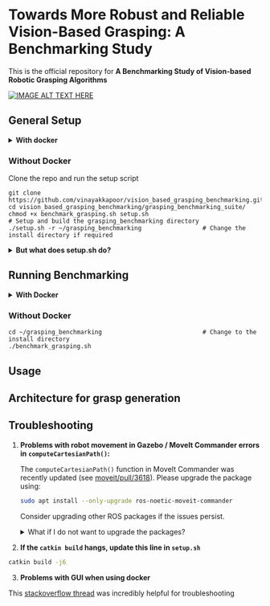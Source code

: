 
# Towards More Robust and Reliable Vision-Based Grasping: A Benchmarking Study

This is the official repository for **A Benchmarking Study of Vision-based Robotic Grasping Algorithms**

[![IMAGE ALT TEXT HERE](https://img.youtube.com/vi/hmgh5JGP-Ak/0.jpg)](https://www.youtube.com/watch?v=hmgh5JGP-Ak)


<!---
#### Video Demo of the benchmarking experiemnts
<a href="https://youtu.be/hmgh5JGP-Ak" target="_blank" rel="noopener noreferrer">
    <img src="https://img.youtube.com/vi/hmgh5JGP-Ak/0.jpg" alt="Video Demo" width="800" height="500">
-->

## General Setup

<details>
  <summary> <b>With docker</b></summary>

Make sure you have *docker* installed on your system. Refer to the official docker setup [instructions](https://docs.docker.com/engine/install/) if you do not have docker installed.

Pull the docker image for this project using

    docker pull vinayakapoor/grasping_benchmarking_image:v0

#### Building your own docker image
To build your own docker image, clone the repo and use `docker build`

    git clone https://github.com/vinayakkapoor/vision_based_grasping_benchmarking.git
    cd vision_based_grasping_benchmarking
    docker build -t grasping_benchmarking_image:v0 .
You might need to add `sudo` depending on how your docker daemon is configured

    sudo docker build -t grasping_benchmarking_image:v0 .
</details>

### Without Docker
Clone the repo and run the setup script

    git clone https://github.com/vinayakkapoor/vision_based_grasping_benchmarking.git
    cd vision_based_grasping_benchmarking/grasping_benchmarking_suite/
    chmod +x benchmark_grasping.sh setup.sh
    # Setup and build the grasping_benchmarking directory
    ./setup.sh -r ~/grasping_benchmarking                 # Change the install directory if required

<details>
  <summary><b>But what does setup.sh do?</b></summary>
    The bash file appropriately installs all the necessary requirements and sets up the following structure -

```
grasping_benchmarking
├── benchmark_grasping.sh
├── benchmarking_ws
│   ├── build
│   ├── devel
│   ├── logs
│   └── src
├── grasp_algo_ws
│   ├── build
│   ├── devel
│   ├── logs
│   └── src
├── panda_sim_ws
│   ├── build
│   ├── devel
│   ├── logs
│   └── src
└── venv
    ├── bin
    ├── include
    ├── lib
    ├── lib64 -> lib
    ├── pyvenv.cfg
    └── share

```
</details>


## Running Benchmarking

<details>
  <summary><b>With Docker</b></summary>

  Run the image using

  ```sh
  xhost +
  sudo docker container run --rm -e DISPLAY=$DISPLAY --net host -v /tmp/.X11-unix:/tmp/.X11-unix -it grasping_benchmarking_image:v0
  ```

Then run the container using
```sh
./benchmark_grasping.sh
```

Run `xhost -` when you're done

</details>



### Without Docker

    cd ~/grasping_benchmarking                            # Change to the install directory
    ./benchmark_grasping.sh

## Usage

## Architecture for grasp generation 



## Troubleshooting

1. **Problems with robot movement in Gazebo / MoveIt Commander errors in `computeCartesianPath()`:**

   The `computeCartesianPath()` function in MoveIt Commander was recently updated (see [moveit/pull/3618](https://github.com/moveit/moveit/pull/3618)). Please upgrade the package using:

   ```sh
   sudo apt install --only-upgrade ros-noetic-moveit-commander
   ```

   Consider upgrading other ROS packages if the issues persist.

   <details>
   <summary>What if I do not want to upgrade the packages?</summary>

   Navigate to:
   ```sh
   cd ./grasping_benchmarking_suite/panda_simulation/moveit_adapter/src/moveit_adapter_module/
   ```

   Change `False` to `0.0` in _eef_control.py_:

   ```python
   (plan, _) = move_group.compute_cartesian_path(
       cartesian_points,  # waypoints to follow
       0.01,  # eef_step
       0.0)  # Changed from False to 0.0
   ```
   </details>

2. **If the `catkin build` hangs, update this line in `setup.sh`**
```bash
catkin build -j6
```
3. **Problems with GUI when using docker**

This [stackoverflow thread](https://stackoverflow.com/questions/40658095/how-to-open-ubuntu-gui-inside-a-docker-image) was incredibly helpful for troubleshooting



